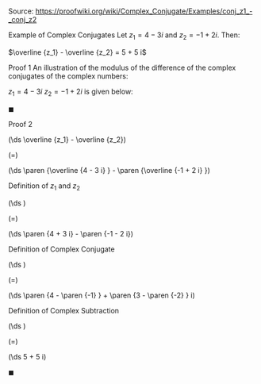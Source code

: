 # 

Source: https://proofwiki.org/wiki/Complex_Conjugate/Examples/conj_z1_-_conj_z2

Example of Complex Conjugates
Let $z_1 = 4 - 3 i$ and $z_2 = -1 + 2 i$.
Then:

$\overline {z_1} - \overline {z_2} = 5 + 5 i$


Proof 1
An illustration of the modulus of the difference of the complex conjugates of the complex numbers:

$z_1 = 4 - 3 i$
$z_2 = -1 + 2 i$
is given below:




$\blacksquare$


Proof 2













\(\ds \overline {z_1} - \overline {z_2}\)

\(=\)







\(\ds \paren {\overline {4 - 3 i} } - \paren {\overline {-1 + 2 i} }\)





Definition of $z_1$ and $z_2$














\(\ds \)

\(=\)







\(\ds \paren {4 + 3 i} - \paren {-1 - 2 i}\)





Definition of Complex Conjugate














\(\ds \)

\(=\)







\(\ds \paren {4 - \paren {-1} } + \paren {3 - \paren {-2} } i\)





Definition of Complex Subtraction














\(\ds \)

\(=\)







\(\ds 5 + 5 i\)









$\blacksquare$





